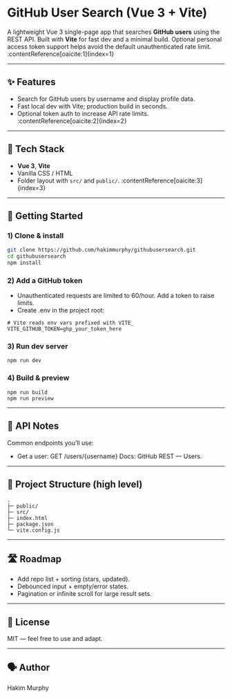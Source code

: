 # GitHub User Search (Vue 3 + Vite)

A lightweight Vue 3 single-page app that searches **GitHub users** using the REST API. Built with **Vite** for fast dev and a minimal build. Optional personal access token support helps avoid the default unauthenticated rate limit. :contentReference[oaicite:1]{index=1}

---

## ✨ Features
- Search for GitHub users by username and display profile data.
- Fast local dev with Vite; production build in seconds.
- Optional token auth to increase API rate limits. :contentReference[oaicite:2]{index=2}

---

## 🧰 Tech Stack
- **Vue 3**, **Vite**
- Vanilla CSS / HTML
- Folder layout with `src/` and `public/`. :contentReference[oaicite:3]{index=3}

---

## 🚀 Getting Started

### 1) Clone & install
```bash
git clone https://github.com/hakimmurphy/githubusersearch.git
cd githubusersearch
npm install
```
### 2) Add a GitHub token
- Unauthenticated requests are limited to 60/hour. Add a token to raise limits.
- Create .env in the project root:
```
# Vite reads env vars prefixed with VITE_
VITE_GITHUB_TOKEN=ghp_your_token_here
```
### 3) Run dev server
```
npm run dev
```
### 4) Build & preview
```
npm run build
npm run preview
```
---

## 🔗 API Notes
Common endpoints you’ll use:

- Get a user: GET /users/{username}
  Docs: GitHub REST — Users. 

---

## 📁 Project Structure (high level)
```
.
├─ public/
├─ src/
├─ index.html
├─ package.json
└─ vite.config.js
```

---

## 🛣️ Roadmap
- Add repo list + sorting (stars, updated).
- Debounced input + empty/error states.
- Pagination or infinite scroll for large result sets.

---

## 📄 License
MIT — feel free to use and adapt.

---

## 🗣️ Author
Hakim Murphy
